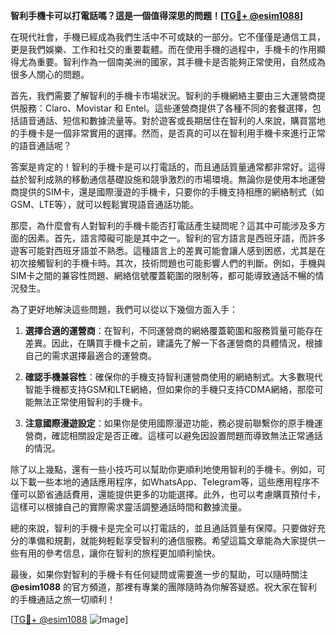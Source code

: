 **智利手機卡可以打電話嗎？這是一個值得深思的問題！[[TG💪+ @esim1088](https://t.me/s/esim1088)]**

在現代社會，手機已經成為我們生活中不可或缺的一部分。它不僅僅是通信工具，更是我們娛樂、工作和社交的重要載體。而在使用手機的過程中，手機卡的作用顯得尤為重要。智利作為一個南美洲的國家，其手機卡是否能夠正常使用，自然成為很多人關心的問題。

首先，我們需要了解智利的手機卡市場狀況。智利的手機網絡主要由三大運營商提供服務：Claro、Movistar 和 Entel。這些運營商提供了各種不同的套餐選擇，包括語音通話、短信和數據流量等。對於遊客或長期居住在智利的人來說，購買當地的手機卡是一個非常實用的選擇。然而，是否真的可以在智利用手機卡來進行正常的語音通話呢？

答案是肯定的！智利的手機卡是可以打電話的，而且通話質量通常都非常好。這得益於智利成熟的移動通信基礎設施和競爭激烈的市場環境。無論你是使用本地運營商提供的SIM卡，還是國際漫遊的手機卡，只要你的手機支持相應的網絡制式（如GSM、LTE等），就可以輕鬆實現語音通話功能。

那麼，為什麼會有人對智利的手機卡能否打電話產生疑問呢？這其中可能涉及多方面的因素。首先，語言障礙可能是其中之一。智利的官方語言是西班牙語，而許多遊客可能對西班牙語並不熟悉。這種語言上的差異可能會讓人感到困惑，尤其是在初次接觸智利的手機卡時。其次，技術問題也可能影響人們的判斷。例如，手機與SIM卡之間的兼容性問題、網絡信號覆蓋範圍的限制等，都可能導致通話不暢的情況發生。

為了更好地解決這些問題，我們可以從以下幾個方面入手：

1. **選擇合適的運營商**：在智利，不同運營商的網絡覆蓋範圍和服務質量可能存在差異。因此，在購買手機卡之前，建議先了解一下各運營商的具體情況，根據自己的需求選擇最適合的運營商。

2. **確認手機兼容性**：確保你的手機支持智利運營商使用的網絡制式。大多數現代智能手機都支持GSM和LTE網絡，但如果你的手機只支持CDMA網絡，那麼可能無法正常使用智利的手機卡。

3. **注意國際漫遊設定**：如果你是使用國際漫遊功能，務必提前聯繫你的原手機運營商，確認相關設定是否正確。這樣可以避免因設置問題而導致無法正常通話的情況。

除了以上幾點，還有一些小技巧可以幫助你更順利地使用智利的手機卡。例如，可以下載一些本地的通話應用程序，如WhatsApp、Telegram等，這些應用程序不僅可以節省通話費用，還能提供更多的功能選擇。此外，也可以考慮購買預付卡，這樣可以根據自己的實際需求靈活調整通話時間和數據流量。

總的來說，智利的手機卡是完全可以打電話的，並且通話質量有保障。只要做好充分的準備和規劃，就能夠輕鬆享受智利的通信服務。希望這篇文章能為大家提供一些有用的參考信息，讓你在智利的旅程更加順利愉快。

最後，如果你對智利的手機卡有任何疑問或需要進一步的幫助，可以隨時關注 **@esim1088** 的官方頻道，那裡有專業的團隊隨時為你解答疑惑。祝大家在智利的手機通話之旅一切順利！

[[TG💪+ @esim1088](https://t.me/s/esim1088) ![Image](https://i.postimg.cc/4NQfJmqS/Snipaste-2025-05-13-00-14-12.png)]